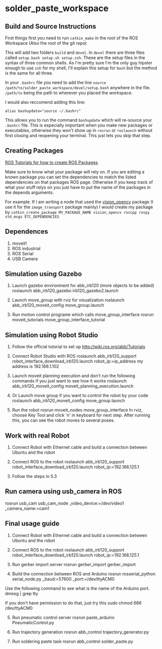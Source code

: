 # solder_paste_workspace

## Build and Source Instructions

First things first you need to run `catkin_make` in the root of the ROS Workspace (Also the root of the git repo)

This will add two folders `build` and `devel`. In `devel` there are three files called `setup.bash setup.sh setup.zsh`. These are the setup files in the syntax of three common shells. As I'm pretty sure I'm the only guy hipster enough to use `zsh` for my shell, I'll explain this setup for `bash` but the method is the same for all three. 

In your `.bashrc` file you need to add the line `source /path/to/solder_paste_workspace/devel/setup.bash` anywhere in the file. `/path/to` being the path to wherever you placed the workspace. 

I would also reccomend adding this line:

`alias bashupdate="source ~/.bashrc"`

This allows you to run the command `bashupdate` which will re-source your `.bashrc` file. This is especially important when you make new packages or executables, otherwise they won't show up in `rosrun` or `roslaunch` without first closing and reopening your terminal. This just lets you skip that step.


## Creating Packages

[ROS Tutorials for how to create ROS Packages](http://wiki.ros.org/ROS/Tutorials/catkin/CreatingPackage)

Make sure to know what your package will rely on. If you are editing a known package you can set the dependencies to match the listed dependencies on that packages ROS page. Otherwise if you keep track of what your stuff relys on you just have to put the name of the packages in the depends arguments.

For example. If I am writing a node that used the [vision_opencv](http://wiki.ros.org/vision_opencv) package (I use it for the `image_transport` package mainly) I would create my package by `catkin_create_package MY_PACKAGE_NAME vision_opencv roscpp rospy std_msgs ETC_DEPENDENCIES` 


## Dependences
1. moveit!
2. ROS industrial
3. ROS Serial
4. USB Camera

## Simulation using Gazebo
1. Launch gazebo environment for abb_irb120 (more objects to be added)
roslaunch abb_irb120_gazebo irb120_gazebo2.launch

2. Launch move_group with rviz for visualization
roslaunch abb_irb120_moveit_config move_group.launch 

3. Run motion control programe which calls move_group_interface
rosrun moveit_tutorials move_group_interface_tutorial


## Simulation using Robot Studio
1. Follow the official tutorial to set up
http://wiki.ros.org/abb/Tutorials

2. Connect Robot Studio with ROS
roslaunch abb_irb120_support robot_interface_download_irb120.launch robot_ip:=ip_address
my address is 192.168.1.102

3. Launch moveit planning execution and don't run the following commands if you just want to see how it works
roslaunch abb_irb120_moveit_config moveit_planning_execution.launch

4. Or Launch move group if you want to control the robot by your code
roslaunch abb_irb120_moveit_config move_group.launch

5. Run the robot
rosrun moveit_nodes move_group_interface
In rviz, choose Key Tool and click 'n' in keyboard for next step.
After running this, you can see the robot moves to several poses.

## Work with real Robot
1. Connect Robot with Ethernet cable and build a connection between Ubuntu and the robot

2. Connect ROS to the robot
roslaunch abb_irb120_support robot_interface_download_irb120.launch robot_ip:=192.168.125.1

3. Follow the steps in 5.3

## Run camera using usb_camera in ROS
rosrun usb_cam usb_cam_node _video_device:=/dev/video1 _camera_name:=cam1

## Final usage guide
1. Connect Robot with Ethernet cable and build a connection between Ubuntu and the robot

2. Connect ROS to the robot
roslaunch abb_irb120_support robot_interface_download_irb120.launch robot_ip:=192.168.125.1

3. Run gerber import server
rosrun gerber_import gerber_import

4. Build the connection between ROS and Arduino
rosrun rosserial_python serial_node.py _baud:=57600 _port:=/dev/ttyACM0

Use the following command to see what is the name of the Arduino port.
dmesg | grep tty

If you don't have permission to do that, just try this
sudo chmod 666 /dev/ttyACM0

5. Run pneumatic control server
rosrun paste_arduino PneumaticControl.py 

6. Run trajectory generation 
rosrun abb_control trajectory_generator.py

7. Run soldering paste task
rosrun abb_control solder_paste.py 

